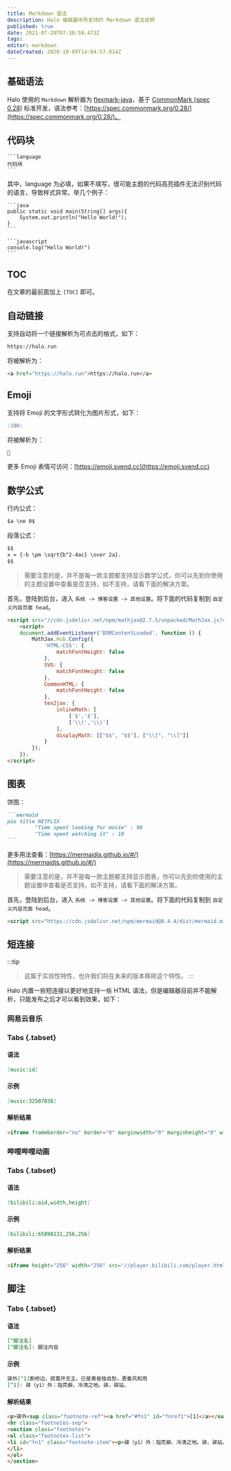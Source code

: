 ```yaml
---
title: Markdown 语法
description: Halo 编辑器中所支持的 Markdown 语法说明
published: true
date: 2021-07-20T07:38:59.473Z
tags: 
editor: markdown
dateCreated: 2020-10-09T14:04:57.014Z
---
```


## 基础语法

Halo 使用的 `Markdown` 解析器为 [flexmark-java](https://github.com/vsch/flexmark-java)，基于 [CommonMark (spec 0.28)](https://spec.commonmark.org/0.28/) 标准开发，语法参考：[https://spec.commonmark.org/0.28/](https://spec.commonmark.org/0.28/)。

## 代码块

    ```language
    代码块
    ```

其中，language 为必填，如果不填写，很可能主题的代码高亮插件无法识别代码的语言，导致样式异常。举几个例子：

    ```java
    public static void main(String[] args){
        System.out.println("Hello World!");
    }
    ```

    ```javascript
    console.log("Hello World!")
    ```

## TOC

在文章的最前面加上 `[TOC]` 即可。

## 自动链接

支持自动将一个链接解析为可点击的格式，如下：

````markdown
https://halo.run
````

将被解析为：

```html
<a href="https://halo.run">https://halo.run</a>
```

## Emoji

支持将 Emoji 的文字形式转化为图片形式，如下：

```markdown
:100:
```

将被解析为：

```html
💯
```

更多 Emoji 表情可访问：[https://emoji.svend.cc](https://emoji.svend.cc)

## 数学公式

行内公式：

```markdown
$a \ne 0$
```

段落公式：

```markdown
$$
x = {-b \pm \sqrt{b^2-4ac} \over 2a}.
$$
```

> 需要注意的是，并不是每一款主题都支持显示数学公式，你可以先到你使用的主题设置中查看是否支持，如不支持，请看下面的解决方案。

首先，登陆到后台，进入 `系统 -> 博客设置 -> 其他设置`。将下面的代码复制到 `自定义内容页面 head`。

```html
<script src="//cdn.jsdelivr.net/npm/mathjax@2.7.5/unpacked/MathJax.js?config=TeX-MML-AM_CHTML" defer></script>
    <script>
    document.addEventListener('DOMContentLoaded', function () {
        MathJax.Hub.Config({
            'HTML-CSS': {
                matchFontHeight: false
            },
            SVG: {
                matchFontHeight: false
            },
            CommonHTML: {
                matchFontHeight: false
            },
            tex2jax: {
                inlineMath: [
                    ['$','$'],
                    ['\\(','\\)']
                ],
                displayMath: [["$$", "$$"], ["\\[", "\\]"]]
            }
        });
    });
</script>
```

## 图表

饼图：

````markdown
```mermaid
pie title NETFLIX
         "Time spent looking for movie" : 90
         "Time spent watching it" : 10
```
````

更多用法查看：[https://mermaidjs.github.io/#/](https://mermaidjs.github.io/#/)

> 需要注意的是，并不是每一款主题都支持显示图表，你可以先到你使用的主题设置中查看是否支持，如不支持，请看下面的解决方案。

首先，登陆到后台，进入 `系统 -> 博客设置 -> 其他设置`。将下面的代码复制到 `自定义内容页面 head`。

```html
<script src="https://cdn.jsdelivr.net/npm/mermaid@8.4.4/dist/mermaid.min.js"></script>
```

## 短连接

:::tip
> 这属于实验性特性，也许我们将在未来的版本移除这个特性。
:::

Halo 内置一些短连接以更好地支持一些 HTML 语法，但是编辑器目前并不能解析，只能发布之后才可以看到效果，如下：

### 网易云音乐

### Tabs {.tabset}
#### 语法

```markdown
[music:id]
```

#### 示例

```markdown
[music:32507038]
```

#### 解析结果

```html
<iframe frameborder="no" border="0" marginwidth="0" marginheight="0" width=330 height=86 src="//music.163.com/outchain/player?type=2&id=32507038&auto=1&height=66"></iframe>
```

### 哔哩哔哩动画

### Tabs {.tabset}
#### 语法

```markdown
[bilibili:aid,width,height]
```

#### 示例

```markdown
[bilibili:65898131,256,256]
```

#### 解析结果

```html
<iframe height="256" width="256" src="//player.bilibili.com/player.html?aid=65898131" scrolling="no" border="0" frameborder="no"  framespacing="0" allowfullscreen="true">  </iframe>
```

## 脚注

### Tabs {.tabset}
#### 语法

```markdown
[^脚注名]
[^脚注名]: 脚注内容
```

#### 示例

```markdown
驿外[^1]断桥边，寂寞开无主。已是黄昏独自愁，更着风和雨
[^1]: 驿（yì）外：指荒僻、冷清之地。驿，驿站。
```

#### 解析结果

```html
<p>驿外<sup class="footnote-ref"><a href="#fn1" id="fnref1">[1]</a></sup>断桥边，寂寞开无主。已是黄昏独自愁，更着风和雨</p>
<hr class="footnotes-sep">
<section class="footnotes">
<ol class="footnotes-list">
<li id="fn1" class="footnote-item"><p>驿（yì）外：指荒僻、冷清之地。驿，驿站。 <a href="#fnref1" class="footnote-backref">↩︎</a></p>
</li>
</ol>
</section>
```